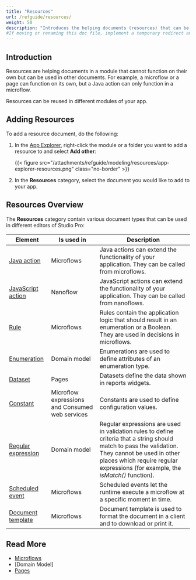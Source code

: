 ```yaml
---
title: "Resources"
url: /refguide/resources/
weight: 50
description: "Introduces the helping documents (resources) that can be used in Studio Pro."
#If moving or renaming this doc file, implement a temporary redirect and let the respective team know they should update the URL in the product. See Mapping to Products for more details. 
---
```


## Introduction

Resources are helping documents in a module that cannot function on their own but can be used in other documents. For example, a microflow or a page can function on its own, but a Java action can only function in a microflow.  

Resources can be reused in different modules of your app. 

## Adding Resources

To add a resource document, do the following:

1. In the [App Explorer](/refguide/app-explorer/), right-click the module or a folder you want to add a resource to and select **Add other**:

    {{< figure src="/attachments/refguide/modeling/resources/app-explorer-resources.png" class="no-border" >}}

2. In the **Resources** category, select the document you would like to add to your app.

## Resources Overview

The **Resources** category contain various document types that can be used in different editors of Studio Pro:

| Element            | Is used in                      | Description                                                  |
| ------------------ | -------------------------------------- | ------------------------------------------------------------ |
| [Java action](/refguide/java-actions/) | Microflows                             | Java actions can extend the functionality of your application. They can be called from microflows. |
| [JavaScript action](/refguide/javascript-actions/) | Nanoflow                               | JavaScript actions can extend the functionality of your application. They can be called from nanoflows. |
| [Rule](/refguide/rules/)      | Microflows                             | Rules contain the application logic that should result in an enumeration or a Boolean. They are used in decisions in microflows. |
| [Enumeration](/refguide/enumerations/) | Domain model                           | Enumerations are used to define attributes of an enumeration type. |
| [Dataset](/refguide/data-sets/) | Pages                                  | Datasets define the data shown in reports widgets.        |
| [Constant](/refguide/constants/) | Microflow expressions and Consumed web services | Constants are used to define configuration values.           |
| [Regular expression](/refguide/regular-expressions/) | Domain model                           | Regular expressions are used in validation rules to define criteria that a string should match to pass the validation. They cannot be used in other places which require regular expressions (for example, the *isMatch()* function). |
| [Scheduled event](/refguide/scheduled-events/) | Microflows                     | Scheduled events let the runtime execute a microflow at a specific moment in time. |
| [Document template](/refguide/document-templates/) | Microflows                             | Document template is used to format the document in a client and to download or print it. |

## Read More

* [Microflows](/refguide/microflows/)
* [Domain Model]
* [Pages](/refguide/pages/)
